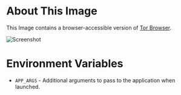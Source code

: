 # About This Image

This Image contains a browser-accessible version of [Tor Browser](https://www.torproject.org/).

![Screenshot][Image_Screenshot]

[Image_Screenshot]: https://f.hubspotusercontent30.net/hubfs/5856039/dockerhub/image-screenshots/tor-browser.png "Image Screenshot"

# Environment Variables

* `APP_ARGS` - Additional arguments to pass to the application when launched.